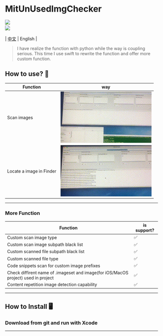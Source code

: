 # MitUnUsedImgChecker
[![](https://img.shields.io/badge/license-MIT-brightgreen.svg)](https://github.com/mcmengchen/MitUnUsedImgChecker/blob/master/LICENSE)<br>
[![](https://img.shields.io/badge/language-Swift-green.svg)](https://github.com/mcmengchen/MitUnUsedImgChecker)  <br>

| [中文](../README.md)  | English |
> I have realize the function with python while the way is coupling serious. This time I use swift to rewrite the function and offer more custom function. 

## How to use? 🚀
| Function | way |
| --- |  --- |
| Scan images | ![](../Resources/mv11.gif)|
| Locate a image in Finder | ![](../Resources/mv22.gif)|

---

### More Function
| Function  | is support? |
| --- |  --- |
| Custom scan image type   | ✅ |
| Custom scan image subpath black list  | ✅ |
| Custom scanned file subpath black list  | ✅ |
| Custom scanned file type  | ✅ |
| Code snippets scan for custom image prefixes  | ✅ |
| Check diffirent name of .imageset and image(for iOS/MacOS project) used in project | ✅ |
| Content repetition image detection capability  | ✅ |
---

## How to Install 🖥
### Download from git and run with Xcode 


---
